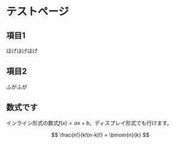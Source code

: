 # テストページ

## 項目1
ほげほげほげ

## 項目2
ふがふが

## 数式です

インライン形式の数式$f(x) = ax + b$。ディスプレイ形式でも行けます。

$$
\frac{n!}{k!(n-k)!} = \binom{n}{k}
$$
